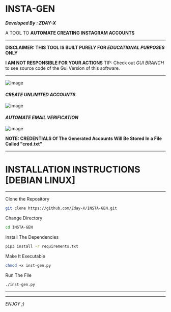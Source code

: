 # INSTA-GEN

_**Developed By : ZDAY-X**_




A TOOL TO **AUTOMATE CREATING INSTAGRAM ACCOUNTS**

____________________________________________________________________________

**DISCLAIMER: THIS TOOL IS BUILT PURELY FOR _EDUCATIONAL PURPOSES_ ONLY**

**I AM NOT RESPONSIBLE FOR YOUR ACTIONS**
TIP: Check out *GUI BRANCH* to see source code of the Gui Version of this software.
____________________________________________________________________________




![image](https://user-images.githubusercontent.com/83881453/149974578-89254d68-8992-4f7b-8d48-17782fe224b7.png)

#### _**CREATE UNLIMITED ACCOUNTS**_

![image](https://user-images.githubusercontent.com/83881453/149974059-fdaf20b3-7f3b-4baa-9176-d2efce3ef44c.png)


#### _AUTOMATE EMAIL VERIFICATION_

![image](https://user-images.githubusercontent.com/83881453/149974406-774faad5-cf73-4ca1-bf78-b89aaeb9a64c.png)


**NOTE: CREDENTIALS Of The Generated Accounts Will Be Stored In a File Called "cred.txt"**


____________________________________________________________________________
# INSTALLATION INSTRUCTIONS [DEBIAN LINUX]
____________________________________________________________________________

Clone the Repository
```bash
git clone https://github.com/Zday-X/INSTA-GEN.git
```
Change Directory
```bash
cd INSTA-GEN
```
Install The Dependencies
```bash
pip3 install -r requirements.txt
```
Make It Executable 
```bash
chmod +x inst-gen.py
```
Run The File
```bash
./inst-gen.py
```
____________________________________________________________________________
____________________________________________________________________________


_ENJOY ;)_
